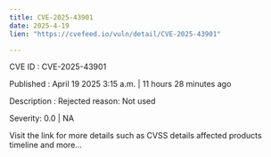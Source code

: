 ```yaml
---
title: CVE-2025-43901
date: 2025-4-19
lien: "https://cvefeed.io/vuln/detail/CVE-2025-43901"

---
```


CVE ID : CVE-2025-43901

Published :  April 19
2025
3:15 a.m. | 11 hours
28 minutes ago

Description : Rejected reason: Not used

Severity: 0.0 | NA

Visit the link for more details
such as CVSS details
affected products
timeline
and more...
